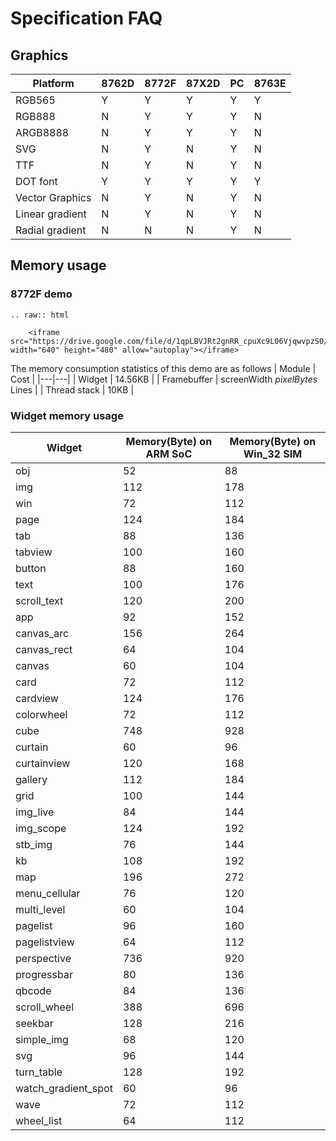 # Specification FAQ

## Graphics

| Platform  | 8762D  |8772F   |87X2D |PC   |8763E|
|---|---|---|---|---|---|
| RGB565  |  Y | Y  | Y  | Y  | Y  |
|  RGB888 | N  | Y  |  Y |  Y | N  |
|  ARGB8888 |  N | Y  |  Y | Y  | N  |
|  SVG | N  | Y   |  N |  Y  | N  |
| TTF | N  | Y   |  N |  Y  | N  |
| DOT font  |  Y | Y  | Y  | Y  |Y  |
|  Vector Graphics | N  | Y   |  N |  Y  |N |
|  Linear gradient | N  | Y   |  N |  Y  |N |
|  Radial gradient | N  | N   |  N |  Y  |N |

## Memory usage

### 8772F demo

```eval_rst
.. raw:: html

    <iframe src="https://drive.google.com/file/d/1qpLBVJRt2gnRR_cpuXc9L06VjqwvpzS0/preview" width="640" height="480" allow="autoplay"></iframe>
```

The memory consumption statistics of this demo are as follows
| Module | Cost  |
|---|---|
| Widget  |  14.56KB |
| Framebuffer  |  screenWidth *pixelBytes* Lines |
| Thread stack  |  10KB |

### Widget memory usage

| Widget | Memory(Byte) on ARM SoC | Memory(Byte) on Win_32 SIM |
|---|---|---|
|obj | 52| 88|
|img | 112|178|
|win | 72|112|
|page | 124|184|
|tab | 88|136|
|tabview | 100|160|
|button | 88|160|
|text | 100|176|
|scroll_text | 120|200|
|app | 92|152|
|canvas_arc | 156|264|
|canvas_rect | 64|104|
|canvas | 60|104|
|card | 72|112|
|cardview | 124|176|
|colorwheel | 72|112|
|cube | 748|928|
|curtain | 60|96|
|curtainview | 120|168|
|gallery | 112|184|
|grid | 100|144|
|img_live | 84|144|
|img_scope | 124|192|
|stb_img | 76|144|
|kb | 108|192|
|map | 196|272|
|menu_cellular | 76|120|
|multi_level | 60|104|
|pagelist | 96|160|
|pagelistview | 64|112|
|perspective | 736|920|
|progressbar | 80|136|
|qbcode | 84|136|
|scroll_wheel | 388|696|
|seekbar | 128|216|
|simple_img | 68|120|
|svg | 96|144|
|turn_table | 128|192|
|watch_gradient_spot | 60|96|
|wave | 72|112|
|wheel_list | 64|112|
